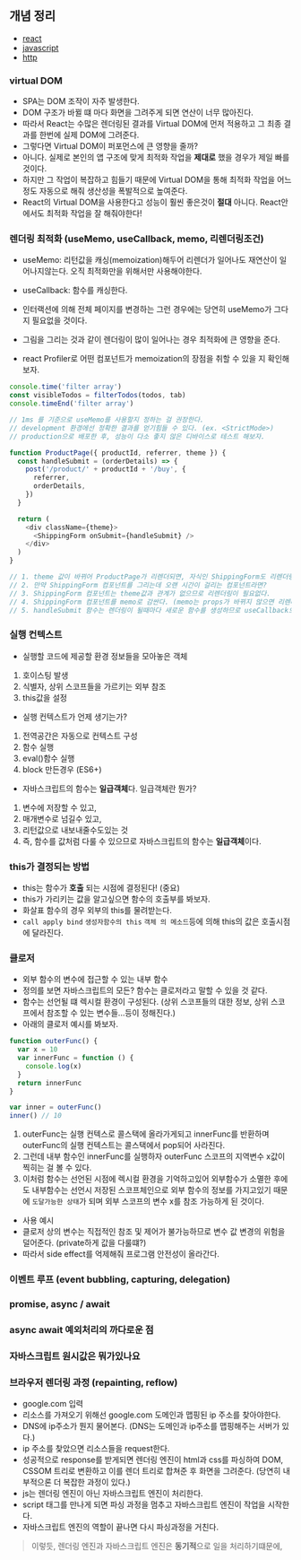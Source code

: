 ## 개념 정리

- [react](https://github.com/danpoj/danpoj-docs/blob/main/react.md)
- [javascript](https://github.com/danpoj/danpoj-docs/blob/main/js.md)
- [http](https://github.com/danpoj/danpoj-docs/blob/main/http.md)

### virtual DOM

- SPA는 DOM 조작이 자주 발생한다.
- DOM 구조가 바뀔 떄 마다 화면을 그려주게 되면 연산이 너무 많아진다.
- 따라서 React는 수많은 렌더링된 결과를 Virtual DOM에 먼저 적용하고 그 최종 결과를 한번에 실제 DOM에 그려준다.
- 그렇다면 Virtual DOM이 퍼포먼스에 큰 영향을 줄까?
- 아니다. 실제로 본인의 앱 구조에 맞게 최적화 작업을 **제대로** 했을 경우가 제일 빠를 것이다.
- 하지만 그 작업이 복잡하고 힘들기 때문에 Virtual DOM을 통해 최적화 작업을 어느정도 자동으로 해줘 생산성을 폭발적으로 높여준다.
- React의 Virtual DOM을 사용한다고 성능이 훨씬 좋은것이 **절대** 아니다. React안에서도 최적화 작업을 잘 해줘야한다!

### 렌더링 최적화 (useMemo, useCallback, memo, 리렌더링조건)

- useMemo: 리턴값을 캐싱(memoization)해두어 리렌더가 일어나도 재연산이 일어나지않는다. 오직 최적화만을 위해서만 사용해야한다.
- useCallback: 함수를 캐싱한다.

- 인터랙션에 의해 전체 페이지를 변경하는 그런 경우에는 당연히 useMemo가 그다지 필요없을 것이다.
- 그림을 그리는 것과 같이 렌더링이 많이 일어나는 경우 최적화에 큰 영향을 준다.
- react Profiler로 어떤 컴포넌트가 memoization의 장점을 취할 수 있을 지 확인해보자.

```js
console.time('filter array')
const visibleTodos = filterTodos(todos, tab)
console.timeEnd('filter array')

// 1ms 를 기준으로 useMemo를 사용할지 정하는 걸 권장한다.
// development 환경에선 정확한 결과를 얻기힘들 수 있다. (ex. <StrictMode>)
// production으로 배포한 후, 성능이 다소 좋지 않은 디바이스로 테스트 해보자.
```

```js
function ProductPage({ productId, referrer, theme }) {
  const handleSubmit = (orderDetails) => {
    post('/product/' + productId + '/buy', {
      referrer,
      orderDetails,
    })
  }

  return (
    <div className={theme}>
      <ShippingForm onSubmit={handleSubmit} />
    </div>
  )
}

// 1. theme 값이 바뀌어 ProductPage가 리렌더되면, 자식인 ShippingForm도 리렌더링이 발생한다.
// 2. 만약 ShippingForm 컴포넌트를 그리는데 오랜 시간이 걸리는 컴포넌트라면?
// 3. ShippingForm 컴포넌트는 theme값과 관계가 없으므로 리렌더링이 필요없다.
// 4. ShippingForm 컴포넌트를 memo로 감싼다. (memo는 props가 바뀌지 않으면 리렌더링을 발생시키지않는다.)
// 5. handleSubmit 함수는 렌더링이 될때마다 새로운 함수를 생성하므로 useCallback으로 캐싱해두자. 그럼 끝~
```

### 실행 컨텍스트

- 실행할 코드에 제공할 환경 정보들을 모아놓은 객체

1. 호이스팅 발생
2. 식별자, 상위 스코프들을 가르키는 외부 참조
3. this값을 설정

- 실행 컨텍스트가 언제 생기는가?

1. 전역공간은 자동으로 컨텍스트 구성
2. 함수 실행
3. eval()함수 실행
4. block 만든경우 (ES6+)

- 자바스크립트의 함수는 **일급객체**다. 일급객체란 뭔가?

1. 변수에 저장할 수 있고,
2. 매개변수로 넘길수 있고,
3. 리턴값으로 내보내줄수도있는 것
4. 즉, 함수를 값처럼 다룰 수 있으므로 자바스크립트의 함수는 **일급객체**이다.

### this가 결정되는 방법

- this는 함수가 **호출** 되는 시점에 결정된다! (중요)
- this가 가리키는 값을 알고싶으면 함수의 호출부를 봐보자.
- 화살표 함수의 경우 외부의 this를 물려받는다.
- `call apply bind` `생성자함수의 this` `객체 의 메소드`등에 의해 this의 값은 호출시점에 달라진다.

### 클로저

- 외부 함수의 변수에 접근할 수 있는 내부 함수
- 정의를 보면 자바스크립트의 모든? 함수는 클로저라고 말할 수 있을 것 같다.
- 함수는 선언될 떄 렉시컬 환경이 구성된다. (상위 스코프들의 대한 정보, 상위 스코프에서 참조할 수 있는 변수들...등이 정해진다.)
- 아래의 클로저 예시를 봐보자.

```js
function outerFunc() {
  var x = 10
  var innerFunc = function () {
    console.log(x)
  }
  return innerFunc
}

var inner = outerFunc()
inner() // 10
```

1. outerFunc는 실행 컨텍스로 콜스택에 올라가게되고 innerFunc를 반환하며 outerFunc의 실행 컨텍스트는 콜스택에서 pop되어 사라진다.
2. 그런데 내부 함수인 innerFunc를 실행하자 outerFunc 스코프의 지역변수 x값이 찍히는 걸 볼 수 있다.
3. 이처럼 함수는 선언된 시점에 렉시컬 환경을 기억하고있어 외부함수가 소멸한 후에도 내부함수는 선언시 저장된 스코프체인으로 외부 함수의 정보를 가지고있기 때문에 `도달가능한 상태`가 되며 외부 스코프의 변수 x를 참조 가능하게 된 것이다.

- 사용 예시
- 클로저 상의 변수는 직접적인 참조 및 제어가 불가능하므로 변수 값 변경의 위험을 덜어준다. (private하게 값을 다룰떄?)
- 따라서 side effect를 억제해줘 프로그램 안전성이 올라간다.

### 이벤트 루프 (event bubbling, capturing, delegation)

### promise, async / await

### async await 예외처리의 까다로운 점

### 자바스크립트 원시값은 뭐가있나요

### 브라우저 렌더링 과정 (repainting, reflow)

- google.com 입력
- 리소스를 가져오기 위해선 google.com 도메인과 맵핑된 ip 주소를 찾아야한다.
- DNS에 ip주소가 뭔지 물어본다. (DNS는 도메인과 ip주소를 맵핑해주는 서버가 있다.)
- ip 주소를 찾았으면 리소스들을 request한다.
- 성공적으로 response를 받게되면 렌더링 엔진이 html과 css를 파싱하여 DOM, CSSOM 트리로 변환하고 이를 렌더 트리로 합쳐준 후 화면을 그려준다. (당연히 내부적으론 더 복잡한 과정이 있다.)
- js는 렌더링 엔진이 아닌 자바스크립트 엔진이 처리한다.
- script 태그를 만나게 되면 파싱 과정을 멈추고 자바스크립트 엔진이 작업을 시작한다.
- 자바스크립트 엔진의 역할이 끝나면 다시 파싱과정을 거친다.

> 이렇듯, 렌더링 엔진과 자바스크립트 엔진은 **동기적**으로 일을 처리하기떄문에, <script> 자바스크립트 코드는 <body>의 최하단에 놓는 것이 좋다. (화면을 빠르게 먼저 그려줄 수 있고, 생성되지 않은 DOM에 접근할 가능성을 없애준다.)

### display: none을 브라우저가 어떻게 처리하는지

### 프로젝트관련 질문 (기술 사용 이유)

### 상태관리 라이브러리

### 팀프로젝트 힘들었던거, 갈등 해결, 원하는 동료

### Date객체의 현재 시간은 실제 시간과 차이가 있을 수 있다?

### 면접 질문들!

https://zero-base.co.kr/event/media_insight_contents_FE_frontend_tech_Interview?gclid=CjwKCAjw3POhBhBQEiwAqTCuBrkdrbP1IKyimKUkQkBwtY5q_oVkqGg2quSPIddswt2LMxZIt053DRoCGiMQAvD_BwE

### 쿠키 세션 토큰

https://hongong.hanbit.co.kr/%EC%99%84%EB%B2%BD-%EC%A0%95%EB%A6%AC-%EC%BF%A0%ED%82%A4-%EC%84%B8%EC%85%98-%ED%86%A0%ED%81%B0-%EC%BA%90%EC%8B%9C-%EA%B7%B8%EB%A6%AC%EA%B3%A0-cdn/
